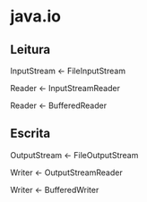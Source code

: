 # java.io

## Leitura

<p>InputStream <- FileInputStream</p>
<p></p>
<p>Reader <- InputStreamReader</p>
<p>Reader <- BufferedReader</p>

## Escrita

<p>OutputStream <- FileOutputStream</p>
<p></p>
<p>Writer <- OutputStreamReader</p>
<p>Writer <- BufferedWriter</p>
